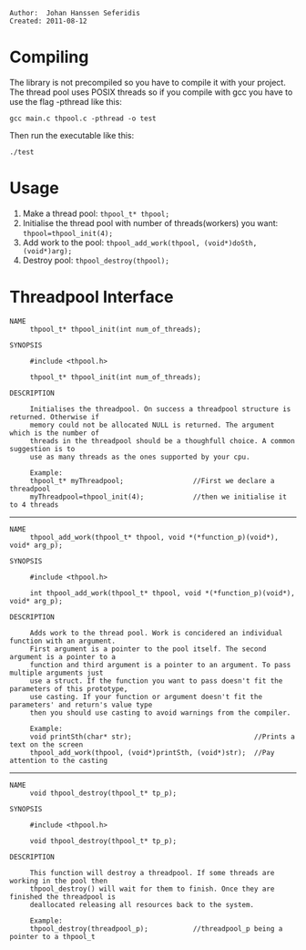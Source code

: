 ````
Author:  Johan Hanssen Seferidis
Created: 2011-08-12
````


Compiling
========================================================================

The library is not precompiled so you have to compile it with your project. The thread pool
uses POSIX threads so if you compile with gcc you have to use the flag -pthread like this:

    gcc main.c thpool.c -pthread -o test


Then run the executable like this:

    ./test


Usage
========================================================================

1. Make a thread pool: `thpool_t* thpool;`
2. Initialise the thread pool with number of threads(workers) you want: `thpool=thpool_init(4);`
3. Add work to the pool: `thpool_add_work(thpool, (void*)doSth, (void*)arg);`
4. Destroy pool: `thpool_destroy(thpool);`


Threadpool Interface
========================================================================

````
NAME
     thpool_t* thpool_init(int num_of_threads);

SYNOPSIS
  
     #include <thpool.h>

     thpool_t* thpool_init(int num_of_threads);

DESCRIPTION

     Initialises the threadpool. On success a threadpool structure is returned. Otherwise if
     memory could not be allocated NULL is returned. The argument which is the number of
     threads in the threadpool should be a thoughfull choice. A common suggestion is to
     use as many threads as the ones supported by your cpu.

     Example:
     thpool_t* myThreadpool;                 //First we declare a threadpool
     myThreadpool=thpool_init(4);            //then we initialise it to 4 threads
````

-----------------------------------------------------------------------------------


```
NAME
     thpool_add_work(thpool_t* thpool, void *(*function_p)(void*), void* arg_p);

SYNOPSIS
  
     #include <thpool.h>

     int thpool_add_work(thpool_t* thpool, void *(*function_p)(void*), void* arg_p);

DESCRIPTION

     Adds work to the thread pool. Work is concidered an individual function with an argument.
     First argument is a pointer to the pool itself. The second argument is a pointer to a
     function and third argument is a pointer to an argument. To pass multiple arguments just
     use a struct. If the function you want to pass doesn't fit the parameters of this prototype,
     use casting. If your function or argument doesn't fit the parameters' and return's value type
     then you should use casting to avoid warnings from the compiler.

     Example:
     void printSth(char* str);                              //Prints a text on the screen
     thpool_add_work(thpool, (void*)printSth, (void*)str);  //Pay attention to the casting
````

-----------------------------------------------------------------------------------

````
NAME
     void thpool_destroy(thpool_t* tp_p);

SYNOPSIS
  
     #include <thpool.h>

     void thpool_destroy(thpool_t* tp_p);

DESCRIPTION

     This function will destroy a threadpool. If some threads are working in the pool then
     thpool_destroy() will wait for them to finish. Once they are finished the threadpool is
     deallocated releasing all resources back to the system.

     Example:
     thpool_destroy(threadpool_p);           //threadpool_p being a pointer to a thpool_t
````
